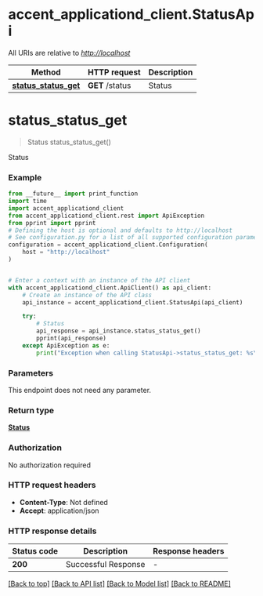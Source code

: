 # accent_applicationd_client.StatusApi

All URIs are relative to *<http://localhost>*

Method | HTTP request | Description
------------- | ------------- | -------------
[**status_status_get**](StatusApi.md#status_status_get) | **GET** /status | Status

# **status_status_get**
>
> Status status_status_get()

Status

### Example

```python
from __future__ import print_function
import time
import accent_applicationd_client
from accent_applicationd_client.rest import ApiException
from pprint import pprint
# Defining the host is optional and defaults to http://localhost
# See configuration.py for a list of all supported configuration parameters.
configuration = accent_applicationd_client.Configuration(
    host = "http://localhost"
)


# Enter a context with an instance of the API client
with accent_applicationd_client.ApiClient() as api_client:
    # Create an instance of the API class
    api_instance = accent_applicationd_client.StatusApi(api_client)

    try:
        # Status
        api_response = api_instance.status_status_get()
        pprint(api_response)
    except ApiException as e:
        print("Exception when calling StatusApi->status_status_get: %s\n" % e)
```

### Parameters

This endpoint does not need any parameter.

### Return type

[**Status**](Status.md)

### Authorization

No authorization required

### HTTP request headers

- **Content-Type**: Not defined
- **Accept**: application/json

### HTTP response details

| Status code | Description | Response headers |
|-------------|-------------|------------------|
**200** | Successful Response |  -  |

[[Back to top]](#) [[Back to API list]](../README.md#documentation-for-api-endpoints) [[Back to Model list]](../README.md#documentation-for-models) [[Back to README]](../README.md)
